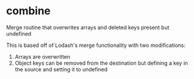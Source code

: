# combine
Merge routine that overwrites arrays and deleted keys present but undefined

This is based off of Lodash's merge functionality with two modifications:

1) Arrays are overwritten
2) Object keys can be removed from the destination but defining a key in the source and setting it to undefined
